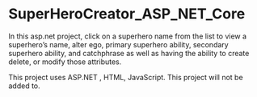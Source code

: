 # SuperHeroCreator_ASP_NET_Core
In this asp.net project,  click on a superhero name from the list to  view a superhero’s name, alter ego, 
primary superhero ability, secondary superhero ability, and catchphrase as well as having the ability to create delete, or modify those attributes.

This project uses ASP.NET , HTML, JavaScript. This project will not be added to.
